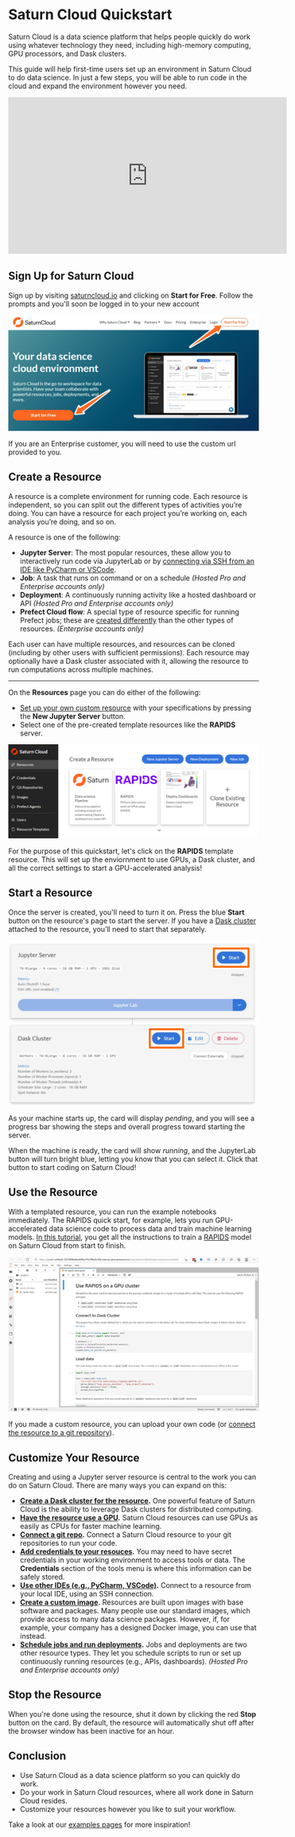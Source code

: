 # Saturn Cloud Quickstart

Saturn Cloud is a data science platform that helps people quickly do work using whatever technology they need, including high-memory computing, GPU processors, and Dask clusters. 

This guide will help first-time users set up an environment in Saturn Cloud to do data science. In just a few steps, you will be able to run code in the cloud and expand the environment however you need.

<div class="text-center py-3 row">
<div class="embed-responsive embed-responsive-16by9 col-md-10 offset-md-1 col-lg-8 offset-lg-2">
<iframe width="560" height="315" src="https://www.youtube.com/embed/qE0zhXouDSo" title="YouTube video player"
frameborder="0"
allow="accelerometer; autoplay; clipboard-write; encrypted-media; gyroscope; picture-in-picture"
allowfullscreen class="embed-responsive-item"></iframe>
</div>
</div>

## Sign Up for Saturn Cloud

Sign up by visiting [saturncloud.io](https://www.saturncloud.io/s/) and clicking on **Start for Free**. Follow the prompts and you'll soon be logged in to your new account

![Saturn Cloud homepage with arrows pointing to "Start for Free](/images/docs/homepage_signup_arrows.jpeg "doc-image")

If you are an Enterprise customer, you will need to use the custom url provided to you.
## Create a Resource

A resource is a complete environment for running code. Each resource is independent, so you can split out the different types of activities you’re doing. You can have a resource for each project you’re working on, each analysis you’re doing, and so on.

A resource is one of the following:

* **Jupyter Server**: The most popular resources, these allow you to interactively run code via JupyterLab or by [connecting via SSH from an IDE like PyCharm or VSCode](<docs/Using Saturn Cloud/ide_ssh.md>).
* **Job**: A task that runs on command or on a schedule *(Hosted Pro and Enterprise accounts only)*
* **Deployment**: A continuously running activity like a hosted dashboard or API *(Hosted Pro and Enterprise accounts only)*
* **Prefect Cloud flow**: A special type of resource specific for running Prefect jobs; these are [created differently](/docs) than the other types of resources. *(Enterprise accounts only)*

Each user can have multiple resources, and resources can be cloned (including by other users with sufficient permissions). Each resource may optionally have a Dask cluster associated with it, allowing the resource to run computations across multiple machines.
<hr>

On the **Resources** page you can do either of the following:
- [Set up your own custom resource](<docs/Using Saturn Cloud/custom_resource.md>) with your specifications by pressing the **New Jupyter Server** button.
- Select one of the pre-created template resources like the **RAPIDS** server.


![Screenshot of the resource page](/images/docs/create-jupyter.png "doc-image")

For the purpose of this quickstart, let's click on the **RAPIDS** template resource. This will set up the enviornment to use GPUs, a Dask cluster, and all the correct settings to start a GPU-accelerated analysis!

## Start a Resource

Once the server is created, you'll need to turn it on. Press the blue **Start** button on the resource's page to start the server. If you have a [Dask cluster](<docs/Using Saturn Cloud/create_dask_cluster.md>) attached to the resource, you’ll need to start that separately. 

![Screenshot of card in resource for Jupyter server with a rectangle around the start button](/images/docs/start_resource_button_rectangles.jpeg "doc-image")

As your machine starts up, the card will display *pending*, and you will see a progress bar showing the steps and overall progress toward starting the server.

When the machine is ready, the card will show *running*, and the JupyterLab button will turn bright blue, letting you know that you can select it. Click that button to start coding on Saturn Cloud!

## Use the Resource

With a templated resource, you can run the example notebooks immediately. The RAPIDS quick start, for example, lets you run GPU-accelerated data science code to process data and train machine learning models. [In this tutorial](<docs/Examples/RAPIDS/qs-01-rapids-gpu.md>), you get all the instructions to train a [RAPIDS](https://rapids.ai/) model on Saturn Cloud from start to finish.

![RAPIDS example Jupyter notebook open in JupyterLab](/images/docs/jupyterlab-01.jpg "doc-image")

If you made a custom resource, you can upload your own code (or [connect the resource to a git repository](<docs/Using Saturn Cloud/gitrepo.md>)).

## Customize Your Resource

Creating and using a Jupyter server resource is central to the work you can do on Saturn Cloud. There are many ways you can expand on this:

* **[Create a Dask cluster for the resource](<docs/Using Saturn Cloud/create_dask_cluster.md>).** One powerful feature of Saturn Cloud is the ability to leverage Dask clusters for distributed computing.
* **[Have the resource use a GPU](<docs/Reference/intro_to_gpu.md>).** Saturn Cloud resources can use GPUs as easily as CPUs for faster machine learning.
* **[Connect a git repo](<docs/Using Saturn Cloud/gitrepo.md>).** Connect a Saturn Cloud resource to your git repositories to run your code.
* **[Add credentials to your resouces](<docs/Using Saturn Cloud/credentials.md>).** You may need to have secret credentials in your working environment to access tools or data. The **Credentials** section of the tools menu is where this information can be safely stored.
* **[Use other IDEs (e.g., PyCharm, VSCode)](<docs/Using Saturn Cloud/ide_ssh.md>).** Connect to a resource from your local IDE, using an SSH connection.
* **[Create a custom image](<docs/Using Saturn Cloud/images.md>).** Resources are built upon images with base software and packages. Many people use our standard images, which provide access to many data science packages. However, if, for example, your company has a designed Docker image, you can use that instead.
* **[Schedule jobs and run deployments](<docs/Using Saturn Cloud/jobs_and_deployments.md>).** Jobs and deployments are two other resource types. They let you schedule scripts to run or set up continuously running resources (e.g., APIs, dashboards). *(Hosted Pro and Enterprise accounts only)*

## Stop the Resource
When you're done using the resource, shut it down by clicking the red **Stop** button on the card. By default, the resource will automatically shut off after the browser window has been inactive for an hour. 

## Conclusion
* Use Saturn Cloud as a data science platform so you can quickly do work.
* Do your work in Saturn Cloud resources, where all work done in Saturn Cloud resides.
* Customize your resources however you like to suit your workflow.

Take a look at our [examples pages](/docs) for more inspiration!